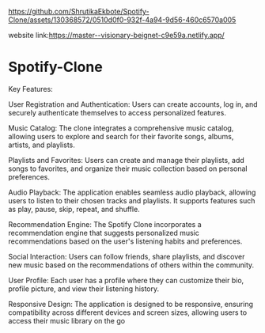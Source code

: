
https://github.com/ShrutikaEkbote/Spotify-Clone/assets/130368572/0510d0f0-932f-4a94-9d56-460c6570a005



website link:https://master--visionary-beignet-c9e59a.netlify.app/




# Spotify-Clone



Key Features:

User Registration and Authentication: Users can create accounts, log in, and securely authenticate themselves to access personalized features.

Music Catalog: The clone integrates a comprehensive music catalog, allowing users to explore and search for their favorite songs, albums, artists, and playlists.

Playlists and Favorites: Users can create and manage their playlists, add songs to favorites, and organize their music collection based on personal preferences.

Audio Playback: The application enables seamless audio playback, allowing users to listen to their chosen tracks and playlists. It supports features such as play, pause, skip, repeat, and shuffle.

Recommendation Engine: The Spotify Clone incorporates a recommendation engine that suggests personalized music recommendations based on the user's listening habits and preferences.

Social Interaction: Users can follow friends, share playlists, and discover new music based on the recommendations of others within the community.

User Profile: Each user has a profile where they can customize their bio, profile picture, and view their listening history.

Responsive Design: The application is designed to be responsive, ensuring compatibility across different devices and screen sizes, allowing users to access their music library on the go
